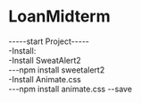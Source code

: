 # LoanMidterm

-----start Project-----
<br>
-Install:
<br>
  -Install SweatAlert2 
  <br>
    ---npm install sweetalert2
    <br>
-Install Animate.css
<br>
    ---npm install animate.css --save

